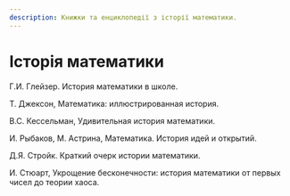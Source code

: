 ```yaml
---
description: Книжки та енциклопедії з історії математики.
---
```


# Історія математики

Г.И. Глейзер. История математики в школе.

Т. Джексон, Математика: иллюстрированная история.

В.С. Кессельман, Удивительная история математики.

И. Рыбаков, М. Астрина, Математика. История идей и открытий.

Д.Я. Стройк. Краткий очерк истории математики.

И. Стюарт, Укрощение бесконечности: история математики от первых чисел до теории хаоса.



